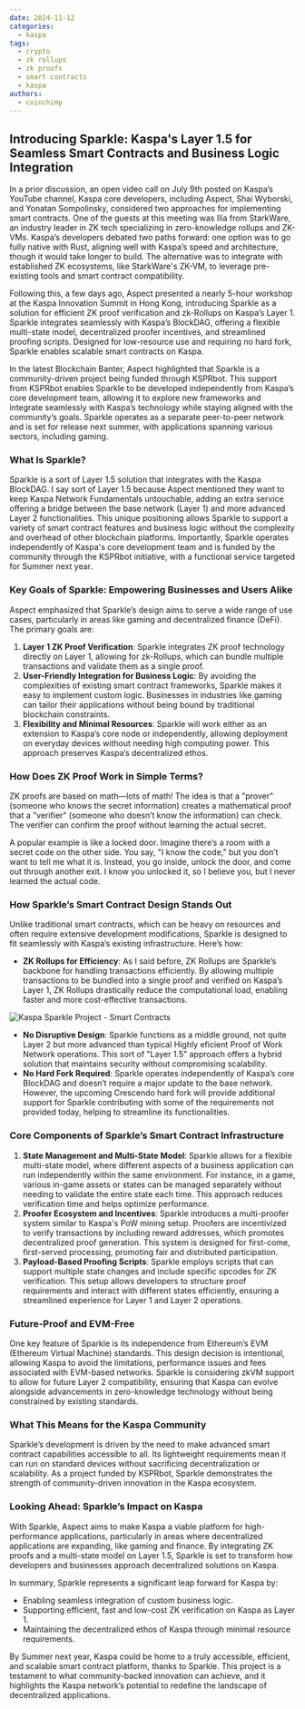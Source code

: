 ```yaml
---
date: 2024-11-12
categories:
  - kaspa
tags:
  - crypto
  - zk rollups
  - zk proofs
  - smart contracts
  - kaspa
authors:
  - coinchimp
---
```


## Introducing Sparkle: Kaspa's Layer 1.5 for Seamless Smart Contracts and Business Logic Integration

In a prior discussion, an open video call on July 9th posted on Kaspa’s YouTube channel, Kaspa core developers, including Aspect, Shai Wyborski, and Yonatan Sompolinsky, considered two approaches for implementing smart contracts. One of the guests at this meeting was Ilia from StarkWare, an industry leader in ZK tech specializing in zero-knowledge rollups and ZK-VMs. Kaspa’s developers debated two paths forward: one option was to go fully native with Rust, aligning well with Kaspa’s speed and architecture, though it would take longer to build. The alternative was to integrate with established ZK ecosystems, like StarkWare's ZK-VM, to leverage pre-existing tools and smart contract compatibility.

Following this, a few days ago, Aspect presented a nearly 5-hour workshop at the Kaspa Innovation Summit in Hong Kong, introducing Sparkle as a solution for efficient ZK proof verification and zk-Rollups on Kaspa’s Layer 1. Sparkle integrates seamlessly with Kaspa’s BlockDAG, offering a flexible multi-state model, decentralized proofer incentives, and streamlined proofing scripts. Designed for low-resource use and requiring no hard fork, Sparkle enables scalable smart contracts on Kaspa.

In the latest Blockchain Banter, Aspect highlighted that Sparkle is a community-driven project being funded through KSPRbot. This support from KSPRbot enables Sparkle to be developed independently from Kaspa’s core development team, allowing it to explore new frameworks and integrate seamlessly with Kaspa’s technology while staying aligned with the community’s goals. Sparkle operates as a separate peer-to-peer network and is set for release next summer, with applications spanning various sectors, including gaming.


### What Is Sparkle?

Sparkle is a sort of Layer 1.5 solution that integrates with the Kaspa BlockDAG. I say sort of Layer 1.5 because Aspect mentioned they want to keep Kaspa Network Fundamentals untouchable, adding an extra service offering a bridge between the base network (Layer 1) and more advanced Layer 2 functionalities. This unique positioning allows Sparkle to support a variety of smart contract features and business logic without the complexity and overhead of other blockchain platforms. Importantly, Sparkle operates independently of Kaspa's core development team and is funded by the community through the KSPRbot initiative, with a functional service targeted for Summer next year.

### Key Goals of Sparkle: Empowering Businesses and Users Alike

Aspect emphasized that Sparkle’s design aims to serve a wide range of use cases, particularly in areas like gaming and decentralized finance (DeFi). The primary goals are:

1. **Layer 1 ZK Proof Verification**: Sparkle integrates ZK proof technology directly on Layer 1, allowing for zk-Rollups, which can bundle multiple transactions and validate them as a single proof.
2. **User-Friendly Integration for Business Logic**: By avoiding the complexities of existing smart contract frameworks, Sparkle makes it easy to implement custom logic. Businesses in industries like gaming can tailor their applications without being bound by traditional blockchain constraints.
3. **Flexibility and Minimal Resources**: Sparkle will work either as an extension to Kaspa’s core node or independently, allowing deployment on everyday devices without needing high computing power. This approach preserves Kaspa’s decentralized ethos.

### How Does ZK Proof Work in Simple Terms?

ZK proofs are based on math—lots of math! The idea is that a "prover" (someone who knows the secret information) creates a mathematical proof that a "verifier" (someone who doesn’t know the information) can check. The verifier can confirm the proof without learning the actual secret.

A popular example is like a locked door. Imagine there’s a room with a secret code on the other side. You say, "I know the code," but you don’t want to tell me what it is. Instead, you go inside, unlock the door, and come out through another exit. I know you unlocked it, so I believe you, but I never learned the actual code.

### How Sparkle’s Smart Contract Design Stands Out

Unlike traditional smart contracts, which can be heavy on resources and often require extensive development modifications, Sparkle is designed to fit seamlessly with Kaspa’s existing infrastructure. Here’s how:

- **ZK Rollups for Efficiency**: As I said before, ZK Rollups are Sparkle’s backbone for handling transactions efficiently. By allowing multiple transactions to be bundled into a single proof and verified on Kaspa’s Layer 1, ZK Rollups drastically reduce the computational load, enabling faster and more cost-effective transactions.

![Kaspa Sparkle Project - Smart Contracts](/assets/blog/kaspa-sparkle-smart-contracts-zk-proofs-rollups.png)

- **No Disruptive Design**: Sparkle functions as a middle ground, not quite Layer 2 but more advanced than typical Highly eficient Proof of Work Network operations. This sort of "Layer 1.5" approach offers a hybrid solution that maintains security without compromising scalability.
- **No Hard Fork Required**: Sparkle operates independently of Kaspa’s core BlockDAG and doesn’t require a major update to the base network. However, the upcoming Crescendo hard fork will provide additional support for Sparkle contributing with some of the requirements not provided today, helping to streamline its functionalities.

### Core Components of Sparkle’s Smart Contract Infrastructure

1. **State Management and Multi-State Model**: Sparkle allows for a flexible multi-state model, where different aspects of a business application can run independently within the same environment. For instance, in a game, various in-game assets or states can be managed separately without needing to validate the entire state each time. This approach reduces verification time and helps optimize performance.
2. **Proofer Ecosystem and Incentives**: Sparkle introduces a multi-proofer system similar to Kaspa's PoW mining setup. Proofers are incentivized to verify transactions by including reward addresses, which promotes decentralized proof generation. This system is designed for first-come, first-served processing, promoting fair and distributed participation.
3. **Payload-Based Proofing Scripts**: Sparkle employs scripts that can support multiple state changes and include specific opcodes for ZK verification. This setup allows developers to structure proof requirements and interact with different states efficiently, ensuring a streamlined experience for Layer 1 and Layer 2 operations.

### Future-Proof and EVM-Free

One key feature of Sparkle is its independence from Ethereum’s EVM (Ethereum Virtual Machine) standards. This design decision is intentional, allowing Kaspa to avoid the limitations, performance issues and fees associated with EVM-based networks. Sparkle is considering zkVM support to allow for future Layer 2 compatibility, ensuring that Kaspa can evolve alongside advancements in zero-knowledge technology without being constrained by existing standards.

### What This Means for the Kaspa Community

Sparkle’s development is driven by the need to make advanced smart contract capabilities accessible to all. Its lightweight requirements mean it can run on standard devices without sacrificing decentralization or scalability. As a project funded by KSPRbot, Sparkle demonstrates the strength of community-driven innovation in the Kaspa ecosystem.

### Looking Ahead: Sparkle’s Impact on Kaspa

With Sparkle, Aspect aims to make Kaspa a viable platform for high-performance applications, particularly in areas where decentralized applications are expanding, like gaming and finance. By integrating ZK proofs and a multi-state model on Layer 1.5, Sparkle is set to transform how developers and businesses approach decentralized solutions on Kaspa.

In summary, Sparkle represents a significant leap forward for Kaspa by:
- Enabling seamless integration of custom business logic.
- Supporting efficient, fast and low-cost ZK verification on Kaspa as Layer 1.
- Maintaining the decentralized ethos of Kaspa through minimal resource requirements.
  
By Summer next year, Kaspa could be home to a truly accessible, efficient, and scalable smart contract platform, thanks to Sparkle. This project is a testament to what community-backed innovation can achieve, and it highlights the Kaspa network’s potential to redefine the landscape of decentralized applications.